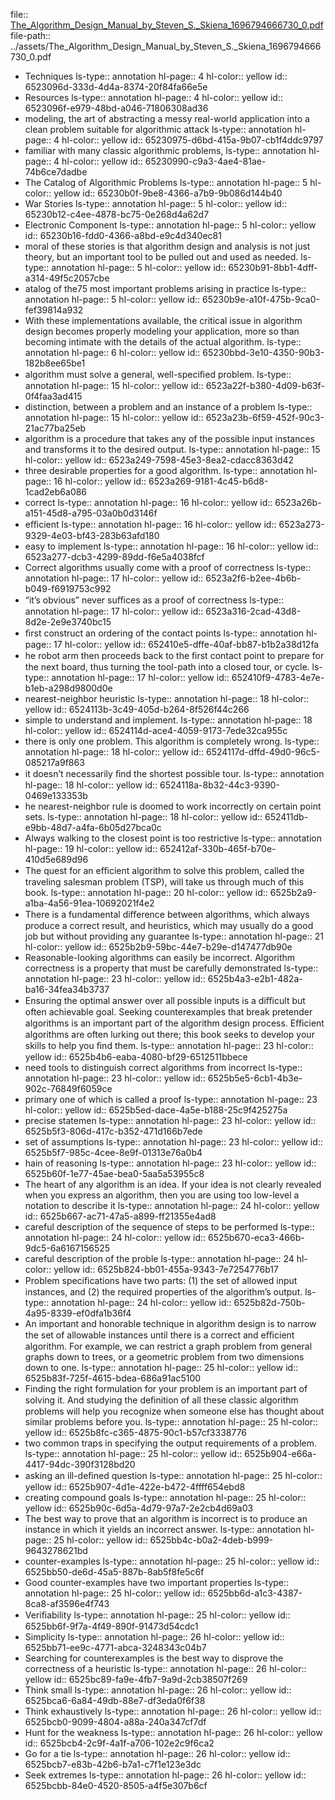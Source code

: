 file:: [The_Algorithm_Design_Manual_by_Steven_S._Skiena_1696794666730_0.pdf](../assets/The_Algorithm_Design_Manual_by_Steven_S._Skiena_1696794666730_0.pdf)
file-path:: ../assets/The_Algorithm_Design_Manual_by_Steven_S._Skiena_1696794666730_0.pdf

- Techniques
  ls-type:: annotation
  hl-page:: 4
  hl-color:: yellow
  id:: 6523096d-333d-4d4a-8374-20f84fa66e5e
- Resources
  ls-type:: annotation
  hl-page:: 4
  hl-color:: yellow
  id:: 6523096f-e979-48bd-a046-71806308ad36
- modeling, the art of abstracting a messy real-world application into a clean problem suitable for algorithmic attack
  ls-type:: annotation
  hl-page:: 4
  hl-color:: yellow
  id:: 65230975-d6bd-415a-9b07-cb1f4ddc9797
- familiar with many classic algorithmic problems,
  ls-type:: annotation
  hl-page:: 4
  hl-color:: yellow
  id:: 65230990-c9a3-4ae4-81ae-74b6ce7dadbe
- The Catalog of Algorithmic Problems
  ls-type:: annotation
  hl-page:: 5
  hl-color:: yellow
  id:: 65230b0f-9be8-4366-a7b9-9b086d144b40
- War Stories
  ls-type:: annotation
  hl-page:: 5
  hl-color:: yellow
  id:: 65230b12-c4ee-4878-bc75-0e268d4a62d7
- Electronic Component
  ls-type:: annotation
  hl-page:: 5
  hl-color:: yellow
  id:: 65230b16-fdd0-4366-a8bd-e9c4d340ec81
- moral of these stories is that algorithm design and analysis is not just theory, but an important tool to be pulled out and used as needed.
  ls-type:: annotation
  hl-page:: 5
  hl-color:: yellow
  id:: 65230b91-8bb1-4dff-a314-49f5c2057cbe
- atalog of the75 most important problems arising in practice
  ls-type:: annotation
  hl-page:: 5
  hl-color:: yellow
  id:: 65230b9e-a10f-475b-9ca0-fef39814a932
- With these implementations available, the critical issue in algorithm design becomes properly modeling your application, more so than becoming intimate with the details of the actual algorithm.
  ls-type:: annotation
  hl-page:: 6
  hl-color:: yellow
  id:: 65230bbd-3e10-4350-90b3-182b8ee65be1
- algorithm must solve a general, well-speciﬁed problem.
  ls-type:: annotation
  hl-page:: 15
  hl-color:: yellow
  id:: 6523a22f-b380-4d09-b63f-0f4faa3ad415
- distinction, between a problem and an instance of a problem
  ls-type:: annotation
  hl-page:: 15
  hl-color:: yellow
  id:: 6523a23b-6f59-452f-90c3-21ac77ba25eb
- algorithm is a procedure that takes any of the possible input instances and transforms it to the desired output.
  ls-type:: annotation
  hl-page:: 15
  hl-color:: yellow
  id:: 6523a249-7598-45e3-8ea2-cdacc8363d42
- three desirable properties for a good algorithm.
  ls-type:: annotation
  hl-page:: 16
  hl-color:: yellow
  id:: 6523a269-9181-4c45-b6d8-1cad2eb6a086
- correct
  ls-type:: annotation
  hl-page:: 16
  hl-color:: yellow
  id:: 6523a26b-a151-45d8-a795-03a0b0d3146f
- eﬃcient
  ls-type:: annotation
  hl-page:: 16
  hl-color:: yellow
  id:: 6523a273-9329-4e03-bf43-283b63afd180
- easy to implement
  ls-type:: annotation
  hl-page:: 16
  hl-color:: yellow
  id:: 6523a277-dcb3-4299-89dd-f6e5a4038fcf
- Correct algorithms usually come with a proof of correctness
  ls-type:: annotation
  hl-page:: 17
  hl-color:: yellow
  id:: 6523a2f6-b2ee-4b6b-b049-f6919753c992
- “it’s obvious” never suﬃces as a proof of correctness
  ls-type:: annotation
  hl-page:: 17
  hl-color:: yellow
  id:: 6523a316-2cad-43d8-8d2e-2e9e3740bc15
- ﬁrst construct an ordering of the contact points
  ls-type:: annotation
  hl-page:: 17
  hl-color:: yellow
  id:: 652410e5-dffe-40af-bb87-b1b2a38d12fa
- he robot arm then proceeds back to the ﬁrst contact point to prepare for the next board, thus turning the tool-path into a closed tour, or cycle.
  ls-type:: annotation
  hl-page:: 17
  hl-color:: yellow
  id:: 652410f9-4783-4e7e-b1eb-a298d9800d0e
- nearest-neighbor heuristic
  ls-type:: annotation
  hl-page:: 18
  hl-color:: yellow
  id:: 6524113b-3c49-405d-b264-8f526f44c266
- simple to understand and implement.
  ls-type:: annotation
  hl-page:: 18
  hl-color:: yellow
  id:: 6524114d-ace4-4059-9173-7ede32ca955c
- there is only one problem. This algorithm is completely wrong.
  ls-type:: annotation
  hl-page:: 18
  hl-color:: yellow
  id:: 6524117d-dffd-49d0-96c5-085217a9f863
- it doesn’t necessarily ﬁnd the shortest possible tour.
  ls-type:: annotation
  hl-page:: 18
  hl-color:: yellow
  id:: 6524118a-8b32-44c3-9390-0469e133353b
- he nearest-neighbor rule is doomed to work incorrectly on certain point sets.
  ls-type:: annotation
  hl-page:: 18
  hl-color:: yellow
  id:: 652411db-e9bb-48d7-a4fa-6b05d27bca0c
- Always walking to the closest point is too restrictive
  ls-type:: annotation
  hl-page:: 19
  hl-color:: yellow
  id:: 652412af-330b-465f-b70e-410d5e689d96
- The quest for an eﬃcient algorithm to solve this problem, called the traveling salesman problem (TSP), will take us through much of this book.
  ls-type:: annotation
  hl-page:: 20
  hl-color:: yellow
  id:: 6525b2a9-a1ba-4a56-91ea-10692021f4e2
- There is a fundamental diﬀerence between algorithms, which always produce a correct result, and heuristics, which may usually do a good job but without providing any guarantee
  ls-type:: annotation
  hl-page:: 21
  hl-color:: yellow
  id:: 6525b2b9-59bc-44e7-b29e-d147477db90e
- Reasonable-looking algorithms can easily be incorrect. Algorithm correctness is a property that must be carefully demonstrated
  ls-type:: annotation
  hl-page:: 23
  hl-color:: yellow
  id:: 6525b4a3-e2b1-482a-ba16-34fea34b3737
- Ensuring the optimal answer over all possible inputs is a diﬃcult but often achievable goal. Seeking counterexamples that break pretender algorithms is an important part of the algorithm design process. Eﬃcient algorithms are often lurking out there; this book seeks to develop your skills to help you ﬁnd them.
  ls-type:: annotation
  hl-page:: 23
  hl-color:: yellow
  id:: 6525b4b6-eaba-4080-bf29-6512511bbece
- need tools to distinguish correct algorithms from incorrect
  ls-type:: annotation
  hl-page:: 23
  hl-color:: yellow
  id:: 6525b5e5-6cb1-4b3e-902c-76849f6059ce
- primary one of which is called a proof
  ls-type:: annotation
  hl-page:: 23
  hl-color:: yellow
  id:: 6525b5ed-dace-4a5e-b188-25c9f425275a
- precise statemen
  ls-type:: annotation
  hl-page:: 23
  hl-color:: yellow
  id:: 6525b5f3-806d-417c-b352-471d166b7ede
- set of assumptions
  ls-type:: annotation
  hl-page:: 23
  hl-color:: yellow
  id:: 6525b5f7-985c-4cee-8e9f-01313e76a0b4
- hain of reasoning
  ls-type:: annotation
  hl-page:: 23
  hl-color:: yellow
  id:: 6525b60f-1e77-45ae-bea0-5aa5a53955c8
- The heart of any algorithm is an idea. If your idea is not clearly revealed when you express an algorithm, then you are using too low-level a notation to describe it
  ls-type:: annotation
  hl-page:: 24
  hl-color:: yellow
  id:: 6525b667-ac71-47a5-a899-ff21355e4ad8
- careful description of the sequence of steps to be performed
  ls-type:: annotation
  hl-page:: 24
  hl-color:: yellow
  id:: 6525b670-eca3-466b-9dc5-6a6167156525
- careful description of the proble
  ls-type:: annotation
  hl-page:: 24
  hl-color:: yellow
  id:: 6525b824-bb01-455a-9343-7e7254776b17
- Problem speciﬁcations have two parts: (1) the set of allowed input instances, and (2) the required properties of the algorithm’s output.
  ls-type:: annotation
  hl-page:: 24
  hl-color:: yellow
  id:: 6525b82d-750b-4a95-8339-ef0dfa1b36f4
- An important and honorable technique in algorithm design is to narrow the set of allowable instances until there is a correct and eﬃcient algorithm. For example, we can restrict a graph problem from general graphs down to trees, or a geometric problem from two dimensions down to one.
  ls-type:: annotation
  hl-page:: 25
  hl-color:: yellow
  id:: 6525b83f-725f-4615-bdea-686a91ac5100
- Finding the right formulation for your problem is an important part of solving it. And studying the deﬁnition of all these classic algorithm problems will help you recognize when someone else has thought about similar problems before you.
  ls-type:: annotation
  hl-page:: 25
  hl-color:: yellow
  id:: 6525b8fc-c365-4875-90c1-b57cf3338776
- two common traps in specifying the output requirements of a problem.
  ls-type:: annotation
  hl-page:: 25
  hl-color:: yellow
  id:: 6525b904-e66a-4417-94dc-390f3128bd20
- asking an ill-deﬁned question
  ls-type:: annotation
  hl-page:: 25
  hl-color:: yellow
  id:: 6525b907-4d1e-422e-b472-4ffff654ebd8
- creating compound goals
  ls-type:: annotation
  hl-page:: 25
  hl-color:: yellow
  id:: 6525b90c-6d5a-4d79-97a7-2e2cb4d69a03
- The best way to prove that an algorithm is incorrect is to produce an instance in which it yields an incorrect answer. 
  ls-type:: annotation
  hl-page:: 25
  hl-color:: yellow
  id:: 6525bb4c-b0a2-4deb-b999-9643278621bd
- counter-examples
  ls-type:: annotation
  hl-page:: 25
  hl-color:: yellow
  id:: 6525bb50-de6d-45a5-887b-8ab5f8fe5c6f
- Good counter-examples have two important properties
  ls-type:: annotation
  hl-page:: 25
  hl-color:: yellow
  id:: 6525bb6d-a1c3-4387-8ca8-af3596e4f743
- Veriﬁability
  ls-type:: annotation
  hl-page:: 25
  hl-color:: yellow
  id:: 6525bb6f-9f7a-4f49-890f-91473d54cdc1
- Simplicity
  ls-type:: annotation
  hl-page:: 26
  hl-color:: yellow
  id:: 6525bb71-ee9c-4771-abca-3248343c04b7
- Searching for counterexamples is the best way to disprove the correctness of a heuristic
  ls-type:: annotation
  hl-page:: 26
  hl-color:: yellow
  id:: 6525bc89-fa9e-4fb7-9a9d-2cb38507f269
- Think small
  ls-type:: annotation
  hl-page:: 26
  hl-color:: yellow
  id:: 6525bca6-6a84-49db-88e7-df3eda0f6f38
- Think exhaustively
  ls-type:: annotation
  hl-page:: 26
  hl-color:: yellow
  id:: 6525bcb0-9099-4804-a88a-240a347cf7df
- Hunt for the weakness
  ls-type:: annotation
  hl-page:: 26
  hl-color:: yellow
  id:: 6525bcb4-2c9f-4a1f-a706-102e2c9f6ca2
- Go for a tie
  ls-type:: annotation
  hl-page:: 26
  hl-color:: yellow
  id:: 6525bcb7-e83b-42b6-b7a1-c7f1e123e3dc
- Seek extremes
  ls-type:: annotation
  hl-page:: 26
  hl-color:: yellow
  id:: 6525bcbb-84e0-4520-8505-a4f5e307b6cf